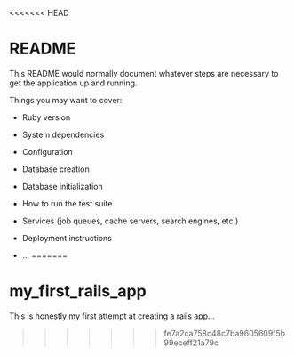 <<<<<<< HEAD
# README

This README would normally document whatever steps are necessary to get the
application up and running.

Things you may want to cover:

* Ruby version

* System dependencies

* Configuration

* Database creation

* Database initialization

* How to run the test suite

* Services (job queues, cache servers, search engines, etc.)

* Deployment instructions

* ...
=======
# my_first_rails_app
This is honestly my first attempt at creating a rails app...
>>>>>>> fe7a2ca758c48c7ba9605609f5b99eceff21a79c
